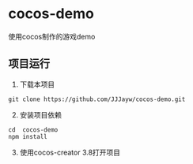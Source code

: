 # cocos-demo
使用cocos制作的游戏demo

## 项目运行
1. 下载本项目
```
git clone https://github.com/JJJayw/cocos-demo.git
```

2. 安装项目依赖
```
cd  cocos-demo
npm install
```
3. 使用cocos-creator 3.8打开项目
